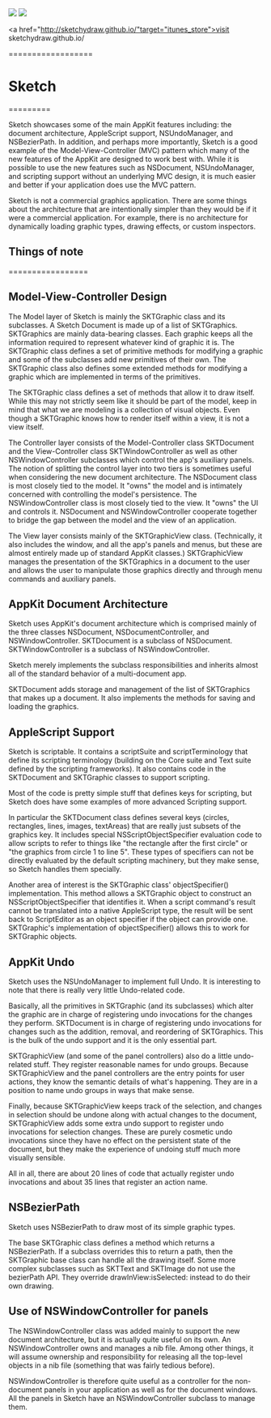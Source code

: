 <img src="https://raw.github.com/sketchydraw/sketchydraw/master/sk.png">
<img src="https://raw.github.com/sketchydraw/sketchydraw/master/sk-cl.png">

<a href="http://sketchydraw.github.io/"target="itunes_store">visit sketchydraw.github.io/</a>

==================
# Sketch
=========

Sketch showcases some of the main AppKit features including:  the document architecture, AppleScript support, NSUndoManager, and NSBezierPath.  In addition, and perhaps more importantly, Sketch is a good example of the Model-View-Controller (MVC) pattern which many of the new features of the AppKit are designed to work best with.  While it is possible to use the new features such as NSDocument, NSUndoManager, and scripting support without an underlying MVC design, it is much easier and better if your application does use the MVC pattern.

Sketch is not a commercial graphics application.  There are some things about the architecture that are intentionally simpler than they would be if it were a commercial application.  For example, there is no architecture for dynamically loading graphic types, drawing effects, or custom inspectors. 


## Things of note
=================

## Model-View-Controller Design

The Model layer of Sketch is mainly the SKTGraphic class and its subclasses.  A Sketch Document is made up of a list of SKTGraphics.  SKTGraphics are mainly data-bearing classes.  Each graphic keeps all the information required to represent whatever kind of graphic it is.  The SKTGraphic class defines a set of primitive methods for modifying a graphic and some of the subclasses add new primitives of their own.  The SKTGraphic class also defines some extended methods for modifying a graphic which are implemented in terms of the primitives.

The SKTGraphic class defines a set of methods that allow it to draw itself.  While this may not strictly seem like it should be part of the model, keep in mind that what we are modeling is a collection of visual objects.  Even though a SKTGraphic knows how to render itself within a view, it is not a view itself.

The Controller layer consists of the Model-Controller class SKTDocument and the View-Controller class SKTWindowController as well as other NSWindowController subclasses which control the app's auxiliary panels.  The notion of splitting the control layer into two tiers is sometimes useful when considering the new document architecture.  The NSDocument class is most closely tied to the model.  It "owns" the model and is intimately concerned with controlling the model's persistence.  The NSWindowController class is most closely tied to the view.  It "owns" the UI and controls it.  NSDocument and NSWindowController cooperate together to bridge the gap between the model and the view of an application.

The View layer consists mainly of the SKTGraphicView class.  (Technically, it also includes the window, and all the app's panels and menus, but these are almost entirely made up of standard AppKit classes.)  SKTGraphicView manages the presentation of the SKTGraphics in a document to the user and allows the user to manipulate those graphics directly and through menu commands and auxiliary panels.

## AppKit Document Architecture

Sketch uses AppKit's document architecture which is comprised mainly of the three classes NSDocument, NSDocumentController, and NSWindowController.  SKTDocument is a subclass of NSDocument.  SKTWindowController is a subclass of NSWindowController.

Sketch merely implements the subclass responsibilities and inherits almost all of the standard behavior of a multi-document app.

SKTDocument adds storage and management of the list of SKTGraphics that makes up a document.  It also implements the methods for saving and loading the graphics.

## AppleScript Support

Sketch is scriptable.  It contains a scriptSuite and scriptTerminology that define its scripting terminology (building on the Core suite and Text suite defined by the scripting frameworks).  It also contains code in the SKTDocument and SKTGraphic classes to support scripting.

Most of the code is pretty simple stuff that defines keys for scripting, but Sketch does have some examples of more advanced Scripting support.  

In particular the SKTDocument class defines several keys (circles, rectangles, lines, images, textAreas) that are really just subsets of the graphics key.  It includes special NSScriptObjectSpecifier evaluation code to allow scripts to refer to things like "the rectangle after the first circle" or "the graphics from circle 1 to line 5".  These types of specifiers can not be directly evaluated by the default scripting machinery, but they make sense, so Sketch handles them specially.

Another area of interest is the SKTGraphic class' objectSpecifier() implementation.  This method allows a SKTGraphic object to construct an NSScriptObjectSpecifier that identifies it.  When a script command's result cannot  be translated into a native AppleScript type, the result will be sent back to ScriptEditor as an object specifier if the object can provide one.  SKTGraphic's implementation of objectSpecifier() allows this to work for SKTGraphic objects.

## AppKit Undo

Sketch uses the NSUndoManager to implement full Undo.  It is interesting to note that there is really very little Undo-related code.

Basically, all the primitives in SKTGraphic (and its subclasses) which alter the graphic are in charge of registering undo invocations for the changes they perform.  SKTDocument is in charge of registering undo invocations for changes such as the addition, removal, and reordering of SKTGraphics.  This is the bulk of the undo support and it is the only essential part.

SKTGraphicView (and some of the panel controllers) also do a little undo-related stuff.  They register reasonable names for undo groups.  Because SKTGraphicView and the panel controllers are the entry points for user actions, they know the semantic details of what's happening.  They are in a position to name undo groups in ways that make sense.

Finally, because SKTGraphicView keeps track of the selection, and changes in selection should be undone along with actual changes to the document, SKTGraphicView adds some extra undo support to register undo invocations for selection changes.  These are purely cosmetic undo invocations since they have no effect on the persistent state of the document, but they make the experience of undoing stuff much more visually sensible.

All in all, there are about 20 lines of code that actually register undo invocations and about 35 lines that register an action name.

## NSBezierPath

Sketch uses NSBezierPath to draw most of its simple graphic types.

The base SKTGraphic class defines a method which returns a NSBezierPath.  If a subclass overrides this to return a path, then the SKTGraphic base class can handle all the drawing itself.  Some more complex subclasses such as SKTText and SKTImage do not use the bezierPath API.  They override drawInView:isSelected: instead to do their own drawing.

## Use of NSWindowController for panels

The NSWindowController class was added mainly to support the new document architecture, but it is actually quite useful on its own.  An NSWindowController owns and manages a nib file.  Among other things, it will assume ownership and responsibility for releasing all the top-level objects in a nib file (something that was fairly tedious before).

NSWindowController is therefore quite useful as a controller for the non-document panels in your application as well as for the document windows.  All the panels in Sketch have an NSWindowController subclass to manage them.
